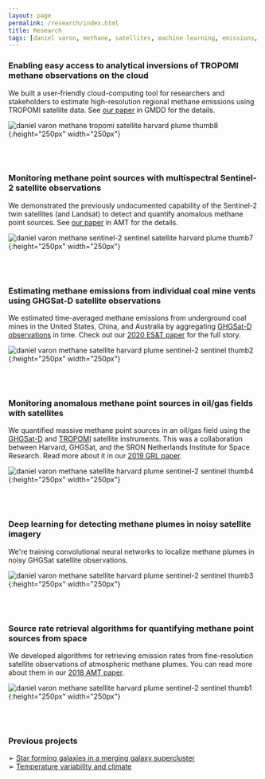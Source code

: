 ```yaml
---
layout: page
permalink: /research/index.html
title: Research
tags: [daniel varon, methane, satellites, machine learning, emissions, research, sentinel-2, sentinel]
---
```


### Enabling easy access to analytical inversions of TROPOMI methane observations on the cloud

We built a user-friendly cloud-computing tool for researchers and stakeholders to estimate high-resolution regional methane emissions using TROPOMI satellite data. See [our paper](https://gmd.copernicus.org/preprints/gmd-2022-45/) in GMDD for the details.

![daniel varon methane tropomi satellite harvard plume thumb8](../images/thumb8_projects.png){:height="250px" width="250px"}

<br>
<br>

### Monitoring methane point sources with multispectral Sentinel-2 satellite observations

We demonstrated the previously undocumented capability of the Sentinel-2 twin satellites (and Landsat) to detect and quantify anomalous methane point sources. See [our paper](https://amt.copernicus.org/articles/14/2771/2021/amt-14-2771-2021.html) in AMT for the details.

![daniel varon methane sentinel-2 sentinel satellite harvard plume thumb7](../images/thumb7_projects.png){:height="250px" width="250px"}

<br>
<br>

### Estimating methane emissions from individual coal mine vents using GHGSat-D satellite observations

We estimated time-averaged methane emissions from underground coal mines in the United States, China, and Australia by aggregating [GHGSat-D observations](https://www.ghgsat.com/data-products-analytics/analytics/) in time. Check out our [2020 ES&T paper](https://pubs.acs.org/doi/abs/10.1021/acs.est.0c01213) for the full story. 

![daniel varon methane satellite harvard plume sentinel-2 sentinel thumb2](../images/thumb2_projects.png){:height="250px" width="250px"}

<br>
<br>

### Monitoring anomalous methane point sources in oil/gas fields with satellites

We quantified massive methane point sources in an oil/gas field using the [GHGSat-D](https://www.ghgsat.com/who-we-are/our-satellites/claire/) and [TROPOMI](http://www.tropomi.eu/) satellite instruments. This was a collaboration between Harvard, GHGSat, and the SRON Netherlands Institute for Space Research. Read more about it in our [2019 GRL paper](https://agupubs.onlinelibrary.wiley.com/doi/abs/10.1029/2019GL083798).

![daniel varon methane satellite harvard plume sentinel-2 sentinel thumb4](../images/thumb4_projects.png){:height="250px" width="250px"}

<br>
<br>

### Deep learning for detecting methane plumes in noisy satellite imagery

We're training convolutional neural networks to localize methane plumes in noisy GHGSat satellite observations.

![daniel varon methane satellite harvard plume sentinel-2 sentinel thumb3](../images/thumb3_projects.png){:height="250px" width="250px"}

<br>
<br>

### Source rate retrieval algorithms for quantifying methane point sources from space

We developed algorithms for retrieving emission rates from fine-resolution satellite observations of atmospheric methane plumes. You can read more about them in our [2018 AMT paper](https://doi.org/10.5194/amt-11-5673-2018).

![daniel varon methane satellite harvard plume sentinel-2 sentinel thumb1](../images/thumb1_projects.png){:height="250px" width="250px"}

<br>
<br>

### Previous projects

&#10146; [Star forming galaxies in a merging galaxy supercluster](http://www.varon.org/research/astro/)<br>
&#10146; [Temperature variability and climate](http://www.varon.org/research/climate/)

<!--
I'm interested in what satellite remote sensing can teach us about planetary atmospheres. 

This topic is on the interface between astrophysics and atmospheric science, the fields of my previous research. In the simplest terms, I am fascinated by the idea that we can learn new (and obscure!) things about a planet, just by looking at it from space.

Satellite instruments have the unique ability to characterize entire planetary atmospheres in a matter of hours or days. As a result, they grant access to an abundance of information about the Earth and other planets that would otherwise be out of reach to us---but only if they can be reliably interpreted. Fortunately (or unfortunately, depending on how you look at it) the scientific value of satellite data is often mostly limited by our powers of interpretation, and there is still a great deal of progress to be made in this regard. 

Interpreting satellite data is an inverse problem; you start with some measurements of a system and attempt to deduce what the state of the system must have been for you to have made those measurements. Often the problem is under-determined; there may not be a unique state that produces your measurements. However, as outlined in Clive D. Rodgers' textbook [<em>Inverse Methods for Atmospheric Sounding</em>](https://books.google.com/books/about/Inverse_Methods_for_Atmospheric_Sounding.html?id=dW-0QgAACAAJ&redir_esc=y), it is possible to determine the most likely state of the system via Bayesian minimization of a cost function. 

When the system under scrutiny is an atmosphere and the measurements come from a satellite, there are two inverse problems that are of special interest to me. The first is the problem of inferring the global distribution of a trace gas from the satellite spectra, in which case the goal is to determine the concentrations of the gas at different locations around the planet, given some knowledge of how light interacts with chemicals in the atmosphere. The second is the problem of constraining emissions of the trace gas, given the map of concentrations produced in the first problem and a chemical transport model. I plan to explore both of these problems in depth during my PhD.
-->
